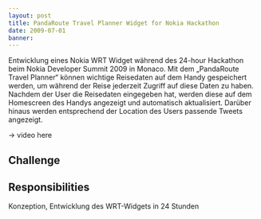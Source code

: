 ```yaml
---
layout: post
title: PandaRoute Travel Planner Widget for Nokia Hackathon
date: 2009-07-01
banner: 
---
```


Entwicklung eines Nokia WRT Widget während des 24-hour Hackathon beim Nokia Developer Summit 2009 in Monaco. Mit dem „PandaRoute Travel Planner“ können wichtige Reisedaten auf dem Handy gespeichert werden, um während der Reise jederzeit Zugriff auf diese Daten zu haben. Nachdem der User die Reisedaten eingegeben hat, werden diese auf dem Homescreen des Handys angezeigt und automatisch aktualisiert. Darüber hinaus werden entsprechend der Location des Users passende Tweets angezeigt.

-> video here

## Challenge



## Responsibilities

Konzeption, Entwicklung des WRT-Widgets in 24 Stunden